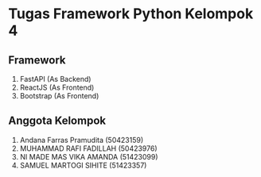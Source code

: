 # Tugas Framework Python Kelompok 4

## Framework
1. FastAPI (As Backend)
2. ReactJS (As Frontend)
3. Bootstrap (As Frontend)

## Anggota Kelompok
1. Andana Farras Pramudita (50423159)
2. MUHAMMAD RAFI FADILLAH (50423976)
3. NI MADE MAS VIKA AMANDA (51423099)
4. SAMUEL MARTOGI SIHITE (51423357)
